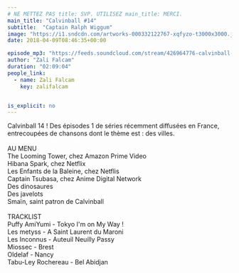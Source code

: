 ```yaml
---
# NE METTEZ PAS title: SVP. UTILISEZ main_title: MERCI.
main_title: "Calvinball #14"
subtitle:  "Captain Ralph Wiggum"
image: "https://i1.sndcdn.com/artworks-000332122767-xqfyzo-t3000x3000.jpg"
date: 2018-04-09T08:46:35+00:00

episode_mp3: "https://feeds.soundcloud.com/stream/426964776-calvinball-radio-calvinball-14-captain-ralph-wiggum.mp3"
author: "Zali Falcam"
duration: "02:09:04"
people_link: 
  - name: Zali Falcam
    key: zalifalcam


is_explicit: no
---
```


<PodcastHeader/>

<!-- ECRIRE LA DESCRIPTION DE L'EPISODE SOUS CETTE LIGNE -->
Calvinball 14 ! Des épisodes 1 de séries récemment diffusées en France, entrecoupées de chansons dont le thème est : des villes.<br><br>AU MENU<br>The Looming Tower, chez Amazon Prime Video<br>Hibana Spark, chez Netflix<br>Les Enfants de la Baleine, chez Netflis<br>Captain Tsubasa, chez Anime Digital Network<br>Des dinosaures<br>Des javelots<br>Smaïn, saint patron de Calvinball<br><br>TRACKLIST<br>Puffy AmiYumi - Tokyo I'm on My Way !<br>Les metyss - A Saint Laurent du Maroni<br>Les Inconnus - Auteuil Neuilly Passy<br>Miossec - Brest<br>Oldelaf - Nancy<br>Tabu-Ley Rochereau - Bel Abidjan

